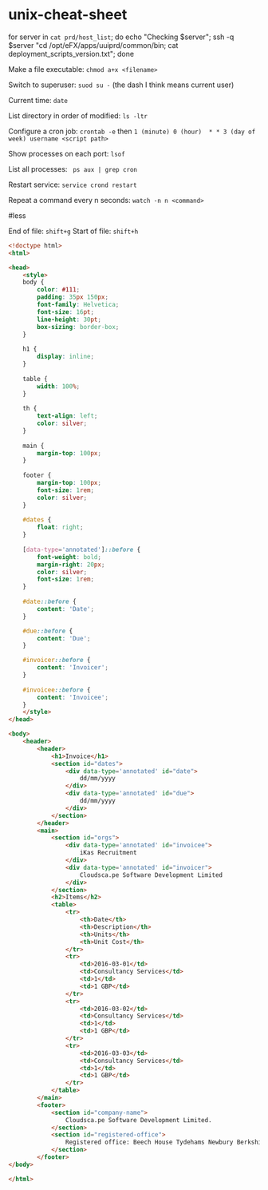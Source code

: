 # unix-cheat-sheet

for server in `cat prd/host_list`; do echo "Checking $server"; ssh -q $server "cd /opt/eFX/apps/uuiprd/common/bin; cat deployment_scripts_version.txt"; done


Make a file executable: `chmod a+x <filename>`

Switch to superuser: `suod su -` (the dash I think means current user)

Current time: `date`

List directory in order of modified: `ls -ltr`

Configure a cron job: `crontab -e` then `1 (minute) 0 (hour)  * * 3 (day of week) username <script path>`

Show processes on each port: `lsof`

List all processes: ` ps aux | grep cron`

Restart service: `service crond restart`

Repeat a command every n seconds: `watch -n n <command>`

#less

End of file: `shift+g`
Start of file: `shift+h`

```html
<!doctype html>
<html>

<head>
    <style>
    body {
    	color: #111;
        padding: 35px 150px;
        font-family: Helvetica;
        font-size: 16pt;
        line-height: 30pt;
        box-sizing: border-box;
    }
    
    h1 {
        display: inline;
    }
    
    table {
        width: 100%;
    }
    
    th {
        text-align: left;
        color: silver;
    }
    
    main {
        margin-top: 100px;
    }
    
    footer {
        margin-top: 100px;
        font-size: 1rem;
        color: silver;
    }
    
    #dates {
        float: right;
    }
    
    [data-type='annotated']::before {
        font-weight: bold;
        margin-right: 20px;
        color: silver;
        font-size: 1rem;
    }
    
    #date::before {
        content: 'Date';
    }

    #due::before {
        content: 'Due';
    }

    #invoicer::before {
        content: 'Invoicer';
    }
    
    #invoicee::before {
        content: 'Invoicee';
    }
    </style>
</head>

<body>
    <header>
        <header>
            <h1>Invoice</h1>
            <section id="dates">
                <div data-type='annotated' id="date">
                    dd/mm/yyyy
                </div>
                <div data-type='annotated' id="due">
                    dd/mm/yyyy
                </div>
            </section>
        </header>
        <main>
        	<section id="orgs">
                <div data-type='annotated' id="invoicee">
                    iKas Recruitment
                </div>
                <div data-type='annotated' id="invoicer">
                    Cloudsca.pe Software Development Limited
                </div>
            </section>
            <h2>Items</h2>
            <table>
                <tr>
                    <th>Date</th>
                    <th>Description</th>
                    <th>Units</th>
                    <th>Unit Cost</th>
                </tr>
                <tr>
                    <td>2016-03-01</td>
                    <td>Consultancy Services</td>
                    <td>1</td>
                    <td>1 GBP</td>
                </tr>
                <tr>
                    <td>2016-03-02</td>
                    <td>Consultancy Services</td>
                    <td>1</td>
                    <td>1 GBP</td>
                </tr>
                <tr>
                    <td>2016-03-03</td>
                    <td>Consultancy Services</td>
                    <td>1</td>
                    <td>1 GBP</td>
                </tr>
            </table>
        </main>
        <footer>
            <section id="company-name">
                Cloudsca.pe Software Development Limited.
            </section>
            <section id="registered-office">
                Registered office: Beech House Tydehams Newbury Berkshire, RG14 6JT.
            </section>
        </footer>
</body>

</html>
```
